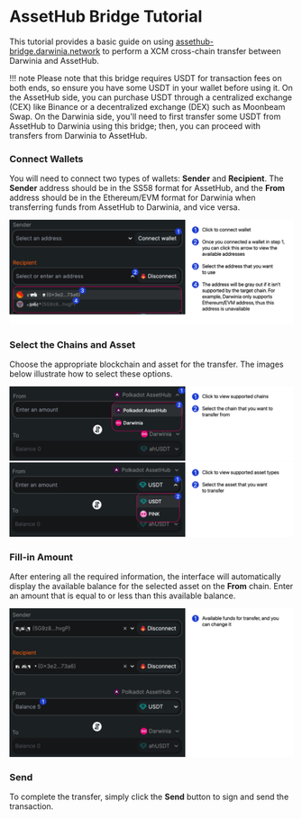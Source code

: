 # AssetHub Bridge Tutorial

This tutorial provides a basic guide on using [assethub-bridge.darwinia.network](https://assethub-bridge.darwinia.network) to perform a XCM cross-chain transfer between Darwinia and AssetHub.

!!! note
    Please note that this bridge requires USDT for transaction fees on both ends, so ensure you have some USDT in your wallet before using it. On the AssetHub side, you can purchase USDT through a centralized exchange (CEX) like Binance or a decentralized exchange (DEX) such as Moonbeam Swap. On the Darwinia side, you'll need to first transfer some USDT from AssetHub to Darwinia using this bridge; then, you can proceed with transfers from Darwinia to AssetHub.

### Connect Wallets

You will need to connect two types of wallets: **Sender** and **Recipient**. The **Sender** address should be in the SS58 format for AssetHub, and the **From** address should be in the Ethereum/EVM format for Darwinia when transferring funds from AssetHub to Darwinia, and vice versa.

![evm-tutorial-assethub-bridge-1](../../images/evm-tutorial-assethub-bridge-1.png)

### Select the Chains and Asset

Choose the appropriate blockchain and asset for the transfer. The images below illustrate how to select these options.

![evm-tutorial-assethub-bridge-2](../../images/evm-tutorial-assethub-bridge-2.png)
![evm-tutorial-assethub-bridge-3](../../images/evm-tutorial-assethub-bridge-3.png)

### Fill-in Amount

After entering all the required information, the interface will automatically display the available balance for the selected asset on the **From** chain. Enter an amount that is equal to or less than this available balance.

![evm-tutorial-assethub-bridge-4](../../images/evm-tutorial-assethub-bridge-4.png)

### Send

To complete the transfer, simply click the **Send** button to sign and send the transaction.
